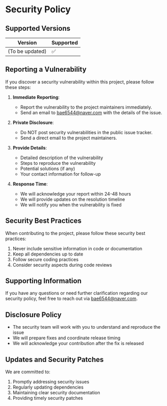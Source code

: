 # Security Policy

## Supported Versions

| Version | Supported          |
| ------- | ------------------ |
| (To be updated) | ✅ |

## Reporting a Vulnerability

If you discover a security vulnerability within this project, please follow these steps:

1. **Immediate Reporting**: 
   - Report the vulnerability to the project maintainers immediately.
   - Send an email to [bae6544@naver.com](mailto:bae6544@naver.com) with the details of the issue.

2. **Private Disclosure**: 
   - Do NOT post security vulnerabilities in the public issue tracker.
   - Send a direct email to the project maintainers.

3. **Provide Details**:
   - Detailed description of the vulnerability
   - Steps to reproduce the vulnerability
   - Potential solutions (if any)
   - Your contact information for follow-up

4. **Response Time**:
   - We will acknowledge your report within 24-48 hours
   - We will provide updates on the resolution timeline
   - We will notify you when the vulnerability is fixed

## Security Best Practices

When contributing to the project, please follow these security best practices:

1. Never include sensitive information in code or documentation
2. Keep all dependencies up to date
3. Follow secure coding practices
4. Consider security aspects during code reviews

## Supporting Information

If you have any questions or need further clarification regarding our security policy, feel free to reach out via [bae6544@naver.com](mailto:bae6544@naver.com).

## Disclosure Policy

- The security team will work with you to understand and reproduce the issue
- We will prepare fixes and coordinate release timing
- We will acknowledge your contribution after the fix is released

## Updates and Security Patches

We are committed to:
1. Promptly addressing security issues
2. Regularly updating dependencies
3. Maintaining clear security documentation
4. Providing timely security patches
